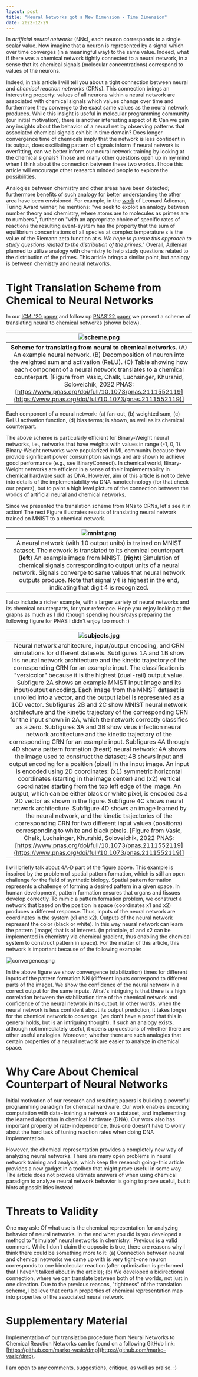 ```yaml
---
layout: post
title: "Neural Networks got a New Dimension - Time Dimension"
date: 2022-12-29
---
```


In *artificial neural networks* (NNs), each neuron corresponds to a single scalar value. Now imagine that a neuron is represented by a signal which over time converges (in a meaningful way) to the same value. Indeed, what if there was a chemical network tightly connected to a neural network, in a sense that its chemical signals (molecular concentrations) correspond to values of the neurons.

Indeed, in this article I will tell you about a tight connection between neural and *chemical reaction networks* (CRNs). This connection brings an interesting property: values of all neurons within a neural network are associated with chemical signals which values change over time and furthermore they converge to the exact same values as the neural network produces. While this insight is useful in molecular programming community (our initial motivation), there is another interesting aspect of it: Can we gain any insights about the behavior of a neural net by observing patterns that associated chemical signals exhibit in time domain? Does longer convergence time of chemicals imply that the network is less confident in its output, does oscillating pattern of signals inform if neural network is overfitting, can we better inform our neural network training by looking at the chemical signals? Those and many other questions open up in my mind when I think about the connection between these two worlds. I hope this article will encourage other research minded people to explore the possibilities.

Analogies between chemistry and other areas have been detected; furthermore benefits of such analogy for better understanding the other area have been envisioned. For example, in the [work](https://arxiv.org/pdf/0810.1108.pdf) of Leonard Adleman, Turing Award winner, he mentions: "we seek to exploit an analogy between number theory and chemistry, where atoms are to molecules as primes are to numbers.", further on "with an appropriate choice of specific rates of reactions the resulting event-system has the property that the sum of equilibrium concentrations of all species at complex temperature s is the value of the Riemann zeta function at s. *We hope to pursue this approach to study questions related to the distribution of the primes*." Overall, Adleman planned to utilize analogy with chemistry to help study questions related to the distribution of the primes. This article brings a similar point, but analogy is between chemistry and neural networks.

# Tight Translation Scheme from Chemical to Neural Networks

In our [ICML'20 paper](https://arxiv.org/pdf/2003.13720.pdf) and follow up [PNAS'22 paper](https://www.pnas.org/doi/full/10.1073/pnas.2111552119) we present a scheme of translating neural to chemical networks (shown below).

| ![scheme.png](scheme.png) |
|:--:|
| <b>Scheme for translating from neural to chemical networks.</b> (A) An example neural network. (B) Decomposition of neuron into the weighted sum and activation (ReLU). (C) Table showing how each component of a neural network translates to a chemical counterpart. [Figure from Vasic, Chalk, Luchsinger, Khurshid, Soloveichik, 2022 PNAS: [https://www.pnas.org/doi/full/10.1073/pnas.2111552119](https://www.pnas.org/doi/full/10.1073/pnas.2111552119)]|

Each component of a neural network: (a) fan-out, (b) weighted sum, (c) ReLU activation function, (d) bias terms; is shown, as well as its chemical counterpart.

The above scheme is particularly efficient for Binary-Weight neural networks, i.e., networks that have weights with values in range {-1, 0, 1}. Binary-Weight networks were popularized in ML community because they provide significant power consumption savings and are shown to achieve good performance (e.g., see BinaryConnect). In chemical world, Binary-Weight networks are efficient in a sense of their implementability in chemical hardware such as DNA. However, aim of this article is not to delve into details of the implementability via DNA nanotechnology (for that check our papers), but to paint a high level picture of the connection between the worlds of artificial neural and chemical networks.

Since we presented the translation scheme from NNs to CRNs, let's see it in action! The next Figure illustrates results of translating neural network trained on MNIST to a chemical network.

| ![mnist.png](mnist.png) |
|:--:|
| A neural network (with 10 output units) is trained on MNIST dataset. The network is translated to its chemical counterpart. (<b>left</b>) An example image from MNIST. (<b>right</b>) Simulation of chemical signals corresponding to output units of a neural network. Signals converge to same values that neural network outputs produce. Note that signal y4 is highest in the end, indicating that digit 4 is recognized. |

I also include a richer  example, with a larger variety of neural networks and its chemical counterparts, for your reference. Hope you enjoy looking at the graphs as much as I did (though spending hours/days preparing the following figure for PNAS I didn't enjoy too much :)

| ![subjects.jpg](subjects.jpg) |
|:--:|
| Neural network architecture, input/output encoding, and CRN simulations for different datasets. Subfigures 1A and 1B show Iris neural network architecture and the kinetic trajectory of the corresponding CRN for an example input. The classification is "versicolor" because it is the highest (dual-rail) output value. Subfigure 2A shows an example MNIST input image and its input/output encoding. Each image from the MNIST dataset is unrolled into a vector, and the output label is represented as a 10D vector. Subfigures 2B and 2C show MNIST neural network architecture and the kinetic trajectory of the corresponding CRN for the input shown in 2A, which the network correctly classifies as a zero. Subfigures 3A and 3B show virus infection neural network architecture and the kinetic trajectory of the corresponding CRN for an example input. Subfigures 4A through 4D show a pattern formation (heart) neural network: 4A shows the image used to construct the dataset; 4B shows input and output encoding for a position (pixel) in the input image. An input is encoded using 2D coordinates: (x1) symmetric horizontal coordinates (starting in the image center) and (x2) vertical coordinates starting from the top left edge of the image. An output, which can be either black or white pixel, is encoded as a 2D vector as shown in the figure. Subfigure 4C shows neural network architecture. Subfigure 4D shows an image learned by the neural network, and the kinetic trajectories of the corresponding CRN for two different input values (positions) corresponding to white and black pixels. [Figure from Vasic, Chalk, Luchsinger, Khurshid, Soloveichik, 2022 PNAS: [https://www.pnas.org/doi/full/10.1073/pnas.2111552119](https://www.pnas.org/doi/full/10.1073/pnas.2111552119)] |

I will briefly talk about 4A-D part of the figure above. This example is inspired by the problem of spatial pattern formation, which is still an open challenge for the field of synthetic biology. Spatial pattern formation represents a challenge of forming a desired pattern in a given space. In human development, pattern formation ensures that organs and tissues develop correctly. To mimic a pattern formation problem, we construct a network that based on the position in space (coordinates x1 and x2) produces a different response. Thus, inputs of the neural network are coordinates in the system (x1 and x2). Outputs of the neural network represent the color (black or white). In this way neural network can learn the pattern (image) that is of interest. (in principle, x1 and x2 can be implemented in chemistry via chemical gradient, thus enabling the chemical system to construct pattern in space). For the matter of this article, this network is important because of the following example:

![convergence.png](convergence.png)

In the above figure we show convergence (stabilization) times for different inputs of the pattern formation NN (different inputs correspond to different parts of the image). We show the confidence of the neural network in a correct output for the same inputs. What's intriguing is that there is a high correlation between the stabilization time of the chemical network and confidence of the neural network in its output. In other words, when the neural network is less confident about its output prediction, it takes longer for the chemical network to converge. (we don't have a proof that this in general holds, but is an intriguing thought). If such an analogy exists, although not immediately useful, it opens up questions of whether there are other useful analogies. Moreover, whether there are such analogies that certain properties of a neural network are easier to analyze in chemical space.

# Why Care About Chemical Counterpart of Neural Networks

Initial motivation of our research and resulting papers is building a powerful programming paradigm for chemical hardware. Our work enables encoding computation with data - training a network on a dataset, and implementing the learned algorithm in chemical hardware (DNA). Our work also has important property of rate-independence, thus one doesn't have to worry about the hard task of tuning reaction rates when doing DNA implementation.

However, the chemical representation provides a completely new way of analyzing neural networks. There are many open problems in neural network training and analysis, which keep the research going - this article provides a new gadget in a toolbox that might prove useful in some way. The article does not provide ultimate answers of when using chemical paradigm to analyze neural network behavior is going to prove useful, but it hints at possibilities instead.

# Threats to Validity

One may ask: Of what use is the chemical representation for analyzing behavior of neural networks. In the end what you did is you developed a method to "simulate" neural networks in chemistry. 
Previous is a valid comment. While I don't claim the opposite is true, there are reasons why I think there could be something more to it: (a) Connection between neural and chemical networks we came up with is very tight - one neuron corresponds to one bimolecular reaction (after optimization is performed that I haven't talked about in the article); (b) We developed a bidirectional connection, where we can translate between both of the worlds, not just in one direction. Due to the previous reasons, "tightness" of the translation scheme, I believe that certain properties of chemical representation map into properties of the associated neural network.

# Supplementary Material

Implementation of our translation procedure from Neural Networks to Chemical Reaction Networks can be found on a following GitHub link: [https://github.com/marko-vasic/dmp](https://github.com/marko-vasic/dmp).

I am open to any comments, suggestions, critique, as well as praise. :)
